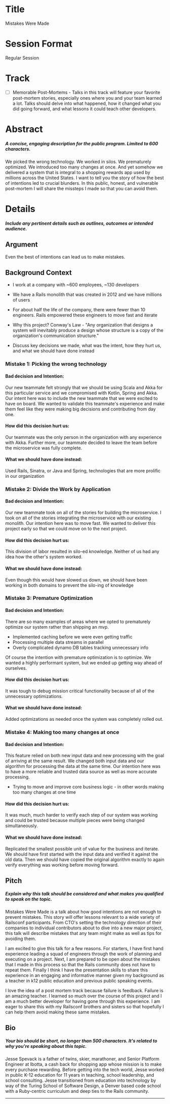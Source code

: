 # Title
Mistakes Were Made

# Session Format
Regular Session

# Track

* [ ] Memorable Post-Mortems - Talks in this track will feature your favorite post-mortem stories, especially ones where you and your team learned a lot. Talks should delve into what happened, how it changed what you did going forward, and what lessons it could teach other developers.

# Abstract
##### A concise, engaging description for the public program. Limited to 600 characters.
We picked the wrong technology. We worked in silos. We prematurely optimized. We introduced too many changes at once. And yet somehow we delivered a system that is integral to a shopping rewards app used by millions across the United States. I want to tell you the story of how the best of intentions led to crucial blunders. In this public, honest, and vulnerable post-mortem I will share the missteps I made so that you can avoid them.

# Details
##### Include any pertinent details such as outlines, outcomes or intended audience.

## Argument

Even the best of intentions can lead us to make mistakes.

## Background Context
- I work at a company with ~600 employees, ~130 developers
- We have a Rails monolith that was created in 2012 and we have millions of users
- For about half the life of the company, there were fewer than 10 engineers. Rails empowered these engineers to move fast and iterate
- Why this project? Conway's Law - "Any organization that designs a system will inevitably produce a design whose structure is a copy of the organization's communication structure."

- Discuss key decisions we made, what was the intent, how they hurt us, and what we should have done instead

### Mistake 1: Picking the wrong technology

#### Bad decision and Intention:
Our new teammate felt strongly that we should be using Scala and Akka for this particular service and we compromised with Kotlin, Spring and Akka. Our intent here was to include the new teammate that we were excited to have on board. We wanted to validate this teammate's experience and make them feel like they were making big decisions and contributing from day one.

#### How did this decision hurt us:
Our teammate was the only person in the organization with any experience with Akka. Further more, our teammate decided to leave the team before the microservice was fully complete.

#### What we should have done instead:
Used Rails, Sinatra, or Java and Spring, technologies that are more prolific in our organization

### Mistake 2: Divide the Work by Application

#### Bad decision and Intention:
Our new teammate took on all of the stories for building the microservice. I took on all of the stories integrating the microservice with our existing monolith. Our intention here was to move fast. We wanted to deliver this project early so that we could move on to the next project.

#### How did this decision hurt us:
This division of labor resulted in silo-ed knowledge. Neither of us had any idea how the other's system worked.

#### What we should have done instead:
Even though this would have slowed us down, we should have been working in both domains to prevent the silo-ing of knowledge

### Mistake 3: Premature Optimization

#### Bad decision and Intention:
There are so many examples of areas where we opted to prematurely optimize our system rather than shipping an mvp.
- Implemented caching before we were even getting traffic
- Processing multiple data streams in parallel
- Overly complicated dynamo DB tables tracking unnecessary info

Of course the intention with premature optimization is to optimize. We wanted a highly performant system, but we ended up getting way ahead of ourselves.

#### How did this decision hurt us:
It was tough to debug mission critical functionality because of all of the unnecessary optimizations.

#### What we should have done instead:
Added optimizations as needed once the system was completely rolled out.

### Mistake 4: Making too many changes at once

#### Bad decision and Intention:
This feature relied on both new input data and new processing with the goal of arriving at the same result. We changed both input data and our algorithm for processing the data at the same time. Our intention here was to have a more reliable and trusted data source as well as more accurate processing.
- Trying to move and improve core business logic - in other words making too many changes at one time

#### How did this decision hurt us:
It was much, much harder to verify each step of our system was working and could be trusted because multiple pieces were being changed simultaneously.

#### What we should have done instead:
Replicated the smallest possible unit of value for the business and iterate. We should have first started with the input data and verified it against the old data. Then we should have copied the original algorithm exactly to again verify everything was working before moving forward.

## Pitch

##### Explain why this talk should be considered and what makes you qualified to speak on the topic.

Mistakes Were Made is a talk about how good intentions are not enough to prevent mistakes. This story will offer lessons relevant to a wide variety of Railsconf participants. From CTO's setting the technology direction of their companies to individual contributors about to dive into a new major project, this talk will describe mistakes that any team might make as well as tips for avoiding them.

I am excited to give this talk for a few reasons. For starters, I have first hand experience leading a squad of engineers through the work of planning and executing on a project. Next, I am prepared to be open about the mistakes that I made in this process so that the Rails community does not have to repeat them. Finally I think I have the presentation skills to share this experience in an engaging and informative manner given my background as a teacher in k12 public education and previous public speaking events.

I love the idea of a post mortem track because failure is feedback. Failure is an amazing teacher. I learned so much over the course of this project and I am a much better developer for having gone through this experience. I am eager to share this with my Railsconf brothers and sisters so that hopefully I can help them avoid making these same mistakes.

## Bio

##### Your bio should be short, no longer than 500 characters. It's related to why you're speaking about this topic.

Jesse Spevack is a father of twins, skier, marathoner, and Senior Platform Engineer at Ibotta, a cash back for shopping app whose mission is to make every purchase rewarding. Before getting into the tech world, Jesse worked in public K-12 education for 11 years in teaching, school leadership, and school consulting. Jesse transitioned from education into technology by way of the Turing School of Software Design, a Denver based code school with a Ruby-centric curriculum and deep ties to the Rails community.

----
